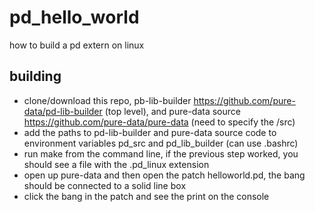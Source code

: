 # pd_hello_world
how to build a pd extern on linux

## building
- clone/download this repo, pb-lib-builder https://github.com/pure-data/pd-lib-builder (top level), and pure-data source https://github.com/pure-data/pure-data (need to specify the /src)
- add the paths to pd-lib-builder and pure-data source code to environment variables pd_src and pd_lib_builder (can use .bashrc)
- run make from the command line, if the previous step worked, you should see a file with the .pd_linux extension
- open up pure-data and then open the patch helloworld.pd, the bang should be connected to a solid line box
- click the bang in the patch and see the print on the console
